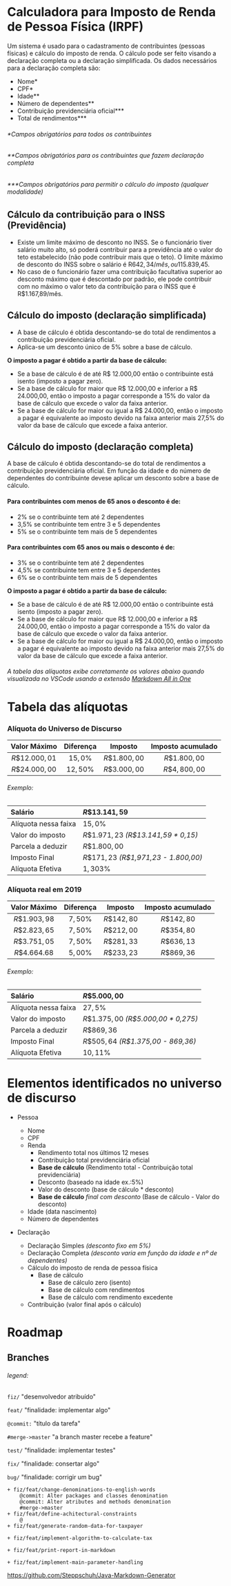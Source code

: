 # Calculadora para Imposto de Renda de Pessoa Física (IRPF)
Um sistema é usado para o cadastramento de contribuintes (pessoas físicas) e cálculo do imposto de renda. O cálculo pode ser feito visando a declaração completa ou a declaração simplificada. Os dados necessários para a declaração completa são:
- Nome*
- CPF*
- Idade**
- Número de dependentes**
- Contribuição previdenciária oficial***
- Total de rendimentos***

###### *Campos obrigatórios para todos os contribuintes
###### **Campos obrigatórios para os contribuintes que fazem declaração completa
###### ***Campos obrigatórios para permitir o cálculo do imposto (qualquer modalidade)

## Cálculo da contribuição para o INSS (Previdência)
- Existe um limite máximo de desconto no INSS. Se o funcionário tiver salário muito alto, só poderá contribuir para a previdência até o valor do teto estabelecido (não pode contribuir mais que o teto). O limite máximo de desconto do INSS sobre o salário é R$642,34/mês, ou 11% de R$5.839,45. 
- No caso de o funcionário fazer uma contribuição facultativa superior ao desconto máximo que é descontado por padrão, ele pode contribuir com no máximo o valor teto da contribuição para o INSS que é R$1.167,89/mês.

## Cálculo do imposto (declaração simplificada)
- A base de cálculo é obtida descontando-se do total de rendimentos a contribuição previdenciária oficial.
- Aplica-se um desconto único de 5% sobre a base de cálculo.

**O imposto a pagar é obtido a partir da base de cálculo:**
- Se a base de cálculo é de até R$ 12.000,00 então o contribuinte está isento (imposto a pagar zero).
- Se a base de cálculo for maior que R$ 12.000,00 e inferior a R$ 24.000,00, então o imposto a pagar corresponde a 15% do valor da base de cálculo que excede o valor da faixa anterior.
- Se a base de cálculo for maior ou igual a R$ 24.000,00, então o imposto a pagar é equivalente ao imposto devido na faixa anterior mais 27,5% do valor da base de cálculo que excede a faixa anterior.

## Cálculo do imposto (declaração completa)
A base de cálculo é obtida descontando-se do total de rendimentos a contribuição previdenciária oficial.
Em função da idade e do número de dependentes do contribuinte devese aplicar um desconto sobre a base de cálculo.
#### Para contribuintes com menos de 65 anos o desconto é de:
- 2% se o contribuinte tem até 2 dependentes
- 3,5% se contribuinte tem entre 3 e 5 dependentes
- 5% se o contribuinte tem mais de 5 dependentes

#### Para contribuintes com 65 anos ou mais o desconto é de:
- 3% se o contribuinte tem até 2 dependentes
- 4,5% se contribuinte tem entre 3 e 5 dependentes
- 6% se o contribuinte tem mais de 5 dependentes

**O imposto a pagar é obtido a partir da base de cálculo:**
- Se a base de cálculo é de até R$ 12.000,00 então o contribuinte está isento (imposto a pagar zero).
- Se a base de cálculo for maior que R$ 12.000,00 e inferior a R$ 24.000,00, então o imposto a pagar corresponde a 15% do valor da base de cálculo que excede o valor da faixa anterior.
- Se a base de cálculo for maior ou igual a R$ 24.000,00, então o imposto a pagar é equivalente ao imposto devido na faixa anterior mais 27,5% do valor da base de cálculo que excede a faixa anterior.


###### A tabela das alíquotas exibe corretamente os valores abaixo quando visualizada no VSCode usando a extensão [Markdown All in One]()
# Tabela das alíquotas

### Alíquota do Universo de Discurso
| **Valor Máximo** | **Diferença** |  **Imposto**  | **Imposto acumulado** |
| :--------------: | :-----------: | :-----------: | :-------------------: |
|  $R\$12.000,01$  |   $15,0\%$    | $R\$1.800,00$ |     $R\$1.800,00$     |
|  $R\$24.000,00$  |   $12,50\%$   | $R\$3.000,00$ |     $R\$4,800,00$     |

###### *Exemplo:*
| Salário              | $R\$13.141,59$                        |
| :------------------- | :------------------------------------ |
| Alíquota nessa faixa | $15,0\%$                              |
| Valor do imposto     | $R\$1.971,23$ *(R$13.141,59 * 0,15)*  |
| Parcela a deduzir    | $R\$1.800,00$                         |
| Imposto Final        | $R\$171,23$ *(R$1,971,23 - 1.800,00)* |
| Alíquota Efetiva     | $1,303\%$                             |


### Alíquota real em 2019
| **Valor Máximo** | **Diferença** | **Imposto** | **Imposto acumulado** |
| :--------------: | :-----------: | :---------: | :-------------------: |
|  $R\$1.903,98$   |   $7,50\%$    | $R\$142,80$ |      $R\$142,80$      |
|  $R\$2.823,65$   |   $7,50\%$    | $R\$212,00$ |      $R\$354,80$      |
|  $R\$3.751,05$   |   $7,50\%$    | $R\$281,33$ |      $R\$636,13$      |
|  $R\$4.664.68$   |   $5,00\%$    | $R\$233,23$ |      $R\$869,36$      |

###### *Exemplo:*
| Salário              | $R\$5.000,00$                        |
| :------------------- | :----------------------------------- |
| Alíquota nessa faixa | $27,5\%$                             |
| Valor do imposto     | $R\$1.375,00$ *(R$5.000,00 * 0,275)* |
| Parcela a deduzir    | $R\$869,36$                          |
| Imposto Final        | $R\$505,64$ *(R$1.375,00 - 869,36)*  |
| Alíquota Efetiva     | $10,11\%$                            |

# Elementos identificados no universo de discurso
- Pessoa
  - Nome
  - CPF
  - Renda
    - Rendimento total nos últimos 12 meses
    - Contribuição total previdenciária oficial
    - **Base de cálculo** (Rendimento total - Contribuição total previdenciária)
    - Desconto (baseado na idade ex.:5%)
    - Valor do desconto (base de cálculo * desconto)
    - **Base de cálculo** *final com desconto* (Base de cálculo - Valor do desconto)
  - Idade (data nascimento)
  - Número de dependentes

- Declaração 
    - Declaração Simples *(desconto fixo em 5%)*
    - Declaração Completa *(desconto varia em função da idade e nº de dependentes)*
    - Cálculo do imposto de renda de pessoa física
      - Base de cálculo
          - Base de cálculo zero (isento)
          - Base de cálculo com rendimentos 
          - Base de cálculo com rendimento excedente
    - Contribuição (valor final após o cálculo)

# Roadmap

## Branches

###### legend:
```fiz/``` "desenvolvedor atribuído"

```feat/``` "finalidade: implementar algo"

```@commit:``` "título da tarefa"

```#merge->master``` "a branch master recebe a feature"  

```test/``` "finalidade: implementar testes"

```fix/``` "finalidade: consertar algo"

```bug/``` "finalidade: corrigir um bug"


```
+ fiz/feat/change-denominations-to-english-words
    @commit: Alter packages and classes denomination
    @commit: Alter atributes and methods denomination
    #merge->master
+ fiz/feat/define-achitectural-constraints
    @
+ fiz/feat/generate-random-data-for-taxpayer

+ fiz/feat/implement-algorithm-to-calculate-tax

+ fiz/feat/print-report-in-markdown

+ fiz/feat/implement-main-parameter-handling

```

https://github.com/Steppschuh/Java-Markdown-Generator


